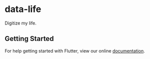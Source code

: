 # data-life

Digitize my life.

## Getting Started

For help getting started with Flutter, view our online
[documentation](https://flutter.io/).
